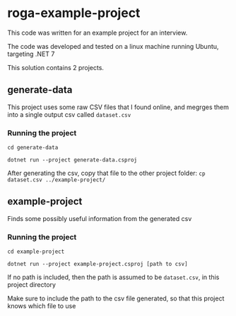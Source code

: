 # roga-example-project

This code was written for an example project for an interview. 

The code was developed and tested on a linux machine running Ubuntu, targeting .NET 7

This solution contains 2 projects.

## generate-data
 This project uses some raw CSV files that I found online, and megrges them into a single output csv called `dataset.csv`
 
### Running the project
 `cd generate-data`

 `dotnet run --project generate-data.csproj`

 After generating the csv, copy that file to the other project folder:
 `cp dataset.csv ../example-project/`

## example-project
Finds some possibly useful information from the generated csv
 
### Running the project
 `cd example-project`

 `dotnet run --project example-project.csproj [path to csv]`
 
 If no path is included, then the path is assumed to be `dataset.csv`, in this project directory

 Make sure to include the path to the csv file generated, so that this project knows which file to use



